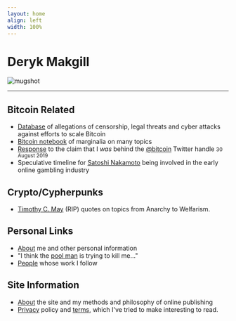 ```yaml
---
layout: home
align: left
width: 100%
---
```


<h1 class="name glitch" data-text="Deryk Makgill">Deryk Makgill</h1>

<p><img src="https://derykmakgill.github.io/had/assets/img/deryk-makgill-censored.jpg" alt="mugshot" style="
    max-width: 300px;
"></p>

---

## Bitcoin Related

- [Database](/) of allegations of censorship, legal threats and cyber attacks against efforts to scale Bitcoin
- [Bitcoin notebook](/) of marginalia on many topics
- [Response](/) to the claim that I *was* behind the [@bitcoin](https://twitter.com/bitcoin) Twitter handle <small>30 August 2019</small>
- Speculative timeline for [Satoshi Nakamoto](/) being involved in the early online gambling industry

## Crypto/Cypherpunks

- [Timothy C. May](/) (RIP) quotes on topics from Anarchy to Welfarism.

## Personal Links

- [About](/) me and other personal information
- "I think the [pool man](/) is trying to kill me..."
- [People](/) whose work I follow 

## Site Information

- [About](/) the site and my methods and philosophy of online publishing
- [Privacy](/) policy and [terms](/), which I've tried to make interesting to read.


